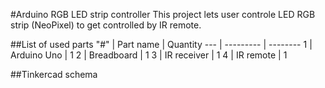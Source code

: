 #Arduino RGB LED strip controller
This project lets user controle LED RGB strip (NeoPixel) to get controlled by IR remote.

##List of used parts
"#" | Part name | Quantity
--- | --------- | --------
1 | Arduino Uno | 1
2 | Breadboard | 1
3 | IR receiver | 1
4 | IR remote | 1

##Tinkercad schema

